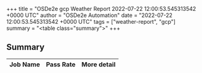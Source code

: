 +++
title = "OSDe2e gcp Weather Report 2022-07-22 12:00:53.545313542 +0000 UTC"
author = "OSDe2e Automation"
date = "2022-07-22 12:00:53.545313542 +0000 UTC"
tags = ["weather-report", "gcp"]
summary = "<table class=\"summary\"></table>"
+++
## Summary

| Job Name | Pass Rate | More detail |
|----------|-----------|-------------|




